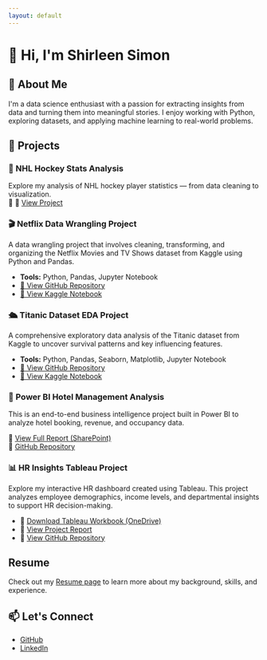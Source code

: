 ```yaml
---
layout: default
---
```


# 👋 Hi, I'm Shirleen Simon

## 🧠 About Me
I'm a data science enthusiast with a passion for extracting insights from data and turning them into meaningful stories. I enjoy working with Python, exploring datasets, and applying machine learning to real-world problems.

## 📂 Projects

### 🏒 NHL Hockey Stats Analysis
Explore my analysis of NHL hockey player statistics — from data cleaning to visualization.  
🔗 🔗 [View Project](./hockey_project/)

<!-- 🎬 Netflix Data Wrangling Project -->
<div class="project-card">
  <h3>🎬 Netflix Data Wrangling Project</h3>
  <p>
    A data wrangling project that involves cleaning, transforming, and organizing the Netflix Movies and TV Shows dataset from Kaggle using Python and Pandas.
  </p>
  <ul>
    <li><strong>Tools:</strong> Python, Pandas, Jupyter Notebook</li>
    <li><a href="https://github.com/shirleensimon/Data-wrangling-netflix-ssimon" target="_blank">📁 View GitHub Repository</a></li>
    <li><a href="https://www.kaggle.com/code/shirleensimon/netflix-shirleen" target="_blank">🔗 View Kaggle Notebook</a></li>
  </ul>
</div>

<!-- 🛳️ Titanic Dataset EDA Project -->
<div class="project-card">
  <h3>🛳️ Titanic Dataset EDA Project</h3>
  <p>
    A comprehensive exploratory data analysis of the Titanic dataset from Kaggle to uncover survival patterns and key influencing features.
  </p>
  <ul>
    <li><strong>Tools:</strong> Python, Pandas, Seaborn, Matplotlib, Jupyter Notebook</li>
    <li><a href="https://github.com/shirleensimon/Titanic-EDA-Shirleen" target="_blank">📁 View GitHub Repository</a></li>
    <li><a href="https://www.kaggle.com/code/shirleensimon/titanic-dataset-eda-project-shirleen" target="_blank">🔗 View Kaggle Notebook</a></li>
  </ul>
</div>

### 🏨 Power BI Hotel Management Analysis

This is an end-to-end business intelligence project built in Power BI to analyze hotel booking, revenue, and occupancy data.

🔗 [View Full Report (SharePoint)](https://gtbank-my.sharepoint.com/:u:/p/shirleen_simon/ERhi5ZQUAR1JlcLiMhlu2bkBqXm8aRxVKpRVU959sUYw2w?e=TYEZRc)  
📁 [GitHub Repository](https://github.com/shirleensimon/powerbi-hotel-analysis)

### 📊 HR Insights Tableau Project

Explore my interactive HR dashboard created using Tableau. This project analyzes employee demographics, income levels, and departmental insights to support HR decision-making.

- 📁 [Download Tableau Workbook (OneDrive)](https://1drv.ms/u/s!AugnChb-ZnKTfjuBeepDDLcha1E?e=cH5ay1)
- 📄 [View Project Report](https://github.com/shirleensimon/tableau-hr-insights/raw/main/Shirleen_Simon_Data_Tableau.docx)
- 🔗 [View GitHub Repository](https://github.com/shirleensimon/tableau-hr-insights)




## Resume

Check out my [Resume page](./resume.html) to learn more about my background, skills, and experience.





## 📫 Let's Connect
- [GitHub](https://github.com/shirleensimon)
- [LinkedIn](https://www.linkedin.com/in/shirleen-nanetia-simon-ab6808114)
